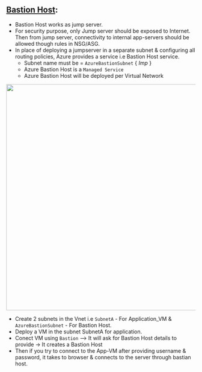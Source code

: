 ## [Bastion Host](https://docs.microsoft.com/en-us/azure/bastion/bastion-overview):

* Bastion Host works as jump server.
* For security purpose, only Jump server should be exposed to Internet. Then from jump server, connectivity to internal app-servers should be allowed though rules in NSG/ASG.
* In place of deploying a jumpserver in a separate subnet & configuring all routing policies, Azure provides a service i.e Bastion Host service.
  * Subnet name must be = `AzureBastionSubnet` { *Imp* }
  * Azure Bastion Host is a `Managed Service`
  * Azure Bastion Host will  be deployed per Virtual Network
  
 
<img src="https://user-images.githubusercontent.com/24938159/118917427-7e26ed00-b94e-11eb-8356-0fadbdba6d2f.png" width="600">

  * Create 2 subnets in the Vnet i.e `SubnetA` - For Application_VM & `AzureBastionSubnet` - For Bastion Host.
  * Deploy a VM in the subnet SubnetA for application.
  * Conect VM using `Bastion` --> It will ask for Bastion Host details to provide -> It creates a Bastion Host
  * Then if you try to connect to the App-VM after providing username & password, it takes to browser & connects to the server through bastian host.
